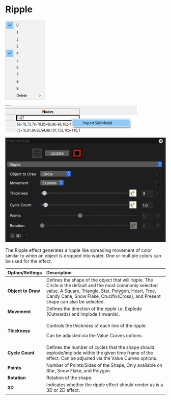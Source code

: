 # Ripple

![Icon](../../.gitbook/assets/image%20%28398%29.png)

![Sequencer Grid](../../.gitbook/assets/image%20%28288%29.png)

![](../../.gitbook/assets/image-772.png)

The Ripple effect generates a ripple like spreading movement of color similar to when an object is dropped into water. One or multiple colors can be used for the effect.

<table>
  <thead>
    <tr>
      <th style="text-align:left">Option/Settings</th>
      <th style="text-align:left">Description</th>
    </tr>
  </thead>
  <tbody>
    <tr>
      <td style="text-align:left"><b>Object to Draw</b>
      </td>
      <td style="text-align:left">Defines the shape of the object that will ripple. The Circle is the default
        and the most commonly selected value. A Square, Triangle, Star, Polygon,
        Heart, Tree, Candy Cane, Snow Flake, Crucifix(Cross), and Present shape
        can also be selected.</td>
    </tr>
    <tr>
      <td style="text-align:left"><b>Movement</b>
      </td>
      <td style="text-align:left">Defines the direction of the ripple i.e. Explode (Outwards) and Implode
        (Inwards).</td>
    </tr>
    <tr>
      <td style="text-align:left"><b>Thickness</b>
      </td>
      <td style="text-align:left">
        <p>Controls the thickness of each line of the ripple.</p>
        <p>Can be adjusted via the Value Curves options.</p>
      </td>
    </tr>
    <tr>
      <td style="text-align:left"><b>Cycle Count</b>
      </td>
      <td style="text-align:left">Defines the number of cycles that the shape should explode/implode within
        the given time frame of the effect. Can be adjusted via the Value Curves
        options.</td>
    </tr>
    <tr>
      <td style="text-align:left"><b>Points</b>
      </td>
      <td style="text-align:left">Number of Points/Sides of the Shape, Only available on Star, Snow Flake,
        and Polygon.</td>
    </tr>
    <tr>
      <td style="text-align:left"><b>Rotation</b>
      </td>
      <td style="text-align:left">Rotation of the shape.</td>
    </tr>
    <tr>
      <td style="text-align:left"><b>3D</b>
      </td>
      <td style="text-align:left">Indicates whether the ripple effect should render as is a 3D or 2D effect.</td>
    </tr>
  </tbody>
</table>